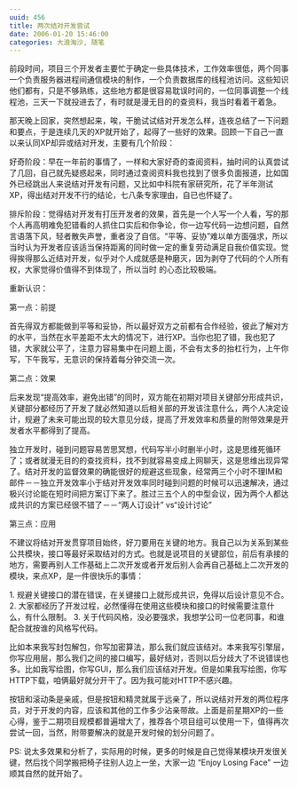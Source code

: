 ```yaml
---
uuid: 456
title: 两次结对开发尝试
date: 2006-01-20 15:46:00
categories: 大浪淘沙, 随笔
---
```

前段时间，项目三个开发者主要忙于确定一些具体技术，工作效率很低，两个同事一个负责服务器进程间通信模块的制作，一个负责数据库的线程池访问。这些知识他们都有，只是不够熟练，这些地方都是很容易耽误时间的，一位同事调整一个线程池，三天一下就投进去了，有时就是漫无目的的查资料，我当时看着干着急。

那天晚上回家，突然想起来，唉，干脆试试结对开发怎么样，连夜总结了一下问题和要点，于是连续几天的XP就开始了，起得了一些好的效果。回顾一下自己一直以来认同XP却异或结对开发，主要有几个阶段：

好奇阶段：早在一年前的事情了，一样和大家好奇的查阅资料，抽时间的认真尝试了几回，自己就先疑惑起来，同时通过查阅资料我也找到了很多负面报道，比如国外已经跳出人来说结对开发有问题，又比如中科院有家研究所，花了半年测试XP，得出结对开发不行的结论，七八条专家理由，自已也怀疑了。

排斥阶段：觉得结对开发有打压开发者的效果，首先是一个人写一个人看，写的那个人再高明难免犯错看的人抓住口实后和你争论，你一边写代码一边想问题，自然言语落下风，轻者散失声誉，重者没了自信。“平等、妥协”难以单方面强求，所以当时认为开发者应该适当保持距离的同时做一定的重复劳动满足自我价值实现。觉得挨得那么近结对开发，似乎对个人成就感是种磨灭，因为剥夺了代码的个人所有权，大家觉得价值得不到体现了，所以当时
的心态比较极端。

重新认识：

第一点：前提

首先得双方都能做到平等和妥协，所以最好双方之前都有合作经验，彼此了解对方的水平，当然在水平差距不太大的情况下，进行XP。当你也犯了错，我也犯了错，大家就公平了，注意力容易集中在问题上面，不会有太多的抬杠行为，上午你写，下午我写，无意识的保持着每分钟交流一次。

第二点：效果

后来发现“提高效率，避免出错”的同时，双方能在初期对项目关键部分形成共识，关键部分都经历了开发了就必然知道以后相关部的开发该注意什么，两个人决定设计，规避了未来可能出现的较大意见分歧，提高了开发效率和质量的附带效果是开发者水平都得到了提高。

独立开发时，碰到问题容易苦思冥想，代码写半小时删半小时，这是思维死循环了；或者就漫无目的的查找资料，找不到就容易变成上网聊天，这是思维出现异常了。结对开发的监督效果的确能很好的规避这些现象，经常两三个小时不理IM和邮件－－独立开发效率小于结对开发效率同时碰到问题的时候可以迅速解决，通过极兴讨论能在短时间把方案订下来了。胜过三五个人的中型会议，因为两个人都达成共识的方案已经很不错了－－“两人订设计”
vs“设计讨论”

第三点：应用

不建议将结对开发贯穿项目始终，好刀要用在关键的地方。我自己以为关系到某些公共模块，接口等最好采取结对的方式。也就是说项目的关键部位，前后有承接的地方，需要再别人工作基础上二次开发或者开发后别人会再自己基础上二次开发的模块，来点XP，是一件很快乐的事情：

1\. 规避关键接口的潜在错误，在关键接口上就形成共识，免得以后设计意见不合。
2\. 大家都经历了开发过程，必然懂得在使用这些模块和接口的时候需要注意什么，有什么限制。
3\. 关于代码风格，没必要强求，我想学公司一位老同事，和谁配合就按谁的风格写代码。

比如本来我写封包解包，你写加密算法，那么我们就应该结对。本来我写引擎层，你写应用层，那么我们之间的接口编写，最好结对，否则以后分歧大了不说错误也多。比如我写绘图，你写GUI，那么我们应该结对开发。但是如果我写绘图，你写HTTP下载，咱俩最好就分开干了。因为我可能对HTTP不感兴趣。

按钮和滚动条是亲戚，但是按钮和精灵就属于远亲了，所以说结对开发的两位程序员，对于开发的内容，应该和其他的工作多少沾亲带故。上面是前星期XP的一些心得，鉴于二期项目规模都普遍增大了，推荐各个项目组可以使用一下，值得再次尝试一回，当然，附带要解决的就是开发时候的划分问题了。

PS: 说太多效果和分析了，实际用的时候，更多的时候是自己觉得某模块开发很关键，然后找个同学搬把椅子往别人边上一坐，大家一边 “Enjoy Losing Face” 一边顺其自然的就开始了。

